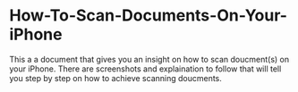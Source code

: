 # How-To-Scan-Documents-On-Your-iPhone
This a a document that gives you an insight on how to scan doucment(s) on your iPhone. There are screenshots and explaination to follow that will tell you step by step on how to achieve scanning doucments.
